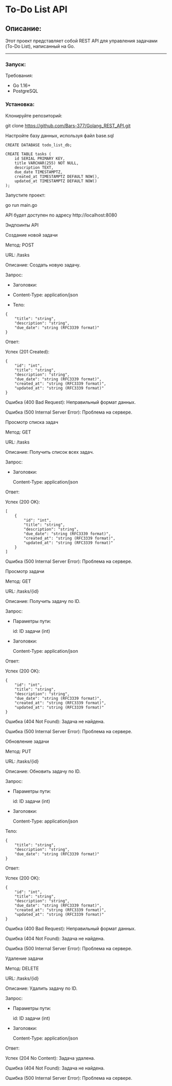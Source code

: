 # To-Do List API

## Описание:
Этот проект представляет собой REST API для управления задачами (To-Do List), написанный на Go.

___

### Запуск:
Требования:
- Go 1.16+
- PostgreSQL

### Установка:

Клонируйте репозиторий:

git clone https://github.com/Bars-377/Golang_REST_API.git

Настройте базу данных, используя файл base.sql

```
CREATE DATABASE todo_list_db;

CREATE TABLE tasks (
    id SERIAL PRIMARY KEY,
    title VARCHAR(255) NOT NULL,
    description TEXT,
    due_date TIMESTAMPTZ,
    created_at TIMESTAMPTZ DEFAULT NOW(),
    updated_at TIMESTAMPTZ DEFAULT NOW()
);
```

Запустите проект:

go run main.go

API будет доступен по адресу http://localhost:8080


Эндпоинты API

Создание новой задачи

Метод: POST

URL: /tasks

Описание: Создать новую задачу.

Запрос:

- Заголовки:

- Content-Type: application/json

- Тело:
```
{
    "title": "string",
    "description": "string",
    "due_date": "string (RFC3339 format)"
}
```
Ответ:

Успех (201 Created):

```
{
    "id": "int",
    "title": "string",
    "description": "string",
    "due_date": "string (RFC3339 format)",
    "created_at": "string (RFC3339 format)",
    "updated_at": "string (RFC3339 format)"
}
```

Ошибка (400 Bad Request): Неправильный формат данных.

Ошибка (500 Internal Server Error): Проблема на сервере.

Просмотр списка задач

Метод: GET

URL: /tasks

Описание: Получить список всех задач.

Запрос:

- Заголовки:

  Content-Type: application/json

Ответ:

Успех (200 OK):

```
[
    {
        "id": "int",
        "title": "string",
        "description": "string",
        "due_date": "string (RFC3339 format)",
        "created_at": "string (RFC3339 format)",
        "updated_at": "string (RFC3339 format)"
    }
]
```

Ошибка (500 Internal Server Error): Проблема на сервере.

Просмотр задачи

Метод: GET

URL: /tasks/{id}

Описание: Получить задачу по ID.

Запрос:

- Параметры пути:

    id: ID задачи (int)

- Заголовки:

  Content-Type: application/json

Ответ:

Успех (200 OK):

```
{
    "id": "int",
    "title": "string",
    "description": "string",
    "due_date": "string (RFC3339 format)",
    "created_at": "string (RFC3339 format)",
    "updated_at": "string (RFC3339 format)"
}
```

Ошибка (404 Not Found): Задача не найдена.

Ошибка (500 Internal Server Error): Проблема на сервере.

Обновление задачи

Метод: PUT

URL: /tasks/{id}

Описание: Обновить задачу по ID.

Запрос:

- Параметры пути:

  id: ID задачи (int)

- Заголовки:

  Content-Type: application/json

Тело:

```
{
    "title": "string",
    "description": "string",
    "due_date": "string (RFC3339 format)"
}
```

Ответ:

Успех (200 OK):

```
{
    "id": "int",
    "title": "string",
    "description": "string",
    "due_date": "string (RFC3339 format)",
    "created_at": "string (RFC3339 format)",
    "updated_at": "string (RFC3339 format)"
}
```

Ошибка (400 Bad Request): Неправильный формат данных.

Ошибка (404 Not Found): Задача не найдена.

Ошибка (500 Internal Server Error): Проблема на сервере.

Удаление задачи

Метод: DELETE

URL: /tasks/{id}

Описание: Удалить задачу по ID.

Запрос:

- Параметры пути:

  id: ID задачи (int)

- Заголовки:

  Content-Type: application/json

Ответ:

Успех (204 No Content): Задача удалена.

Ошибка (404 Not Found): Задача не найдена.

Ошибка (500 Internal Server Error): Проблема на сервере.